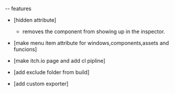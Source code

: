 
-- features
- [hidden attribute]
  - removes the component from showing up in the inspector.

- [make menu item attribute for windows,components,assets and funcions]

- [make itch.io page and add cl pipline]

- [add exclude folder from build]

- [add custom exporter]
